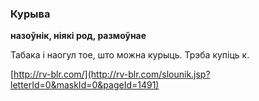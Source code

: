 ### Курыва
**назоўнік, ніякі род, размоўнае**

Табака і наогул тое, што можна курыць. Трэба купіць к.

<a rel="author">[http://rv-blr.com/](http://rv-blr.com/slounik.jsp?letterId=0&maskId=0&pageId=1491)</a>
